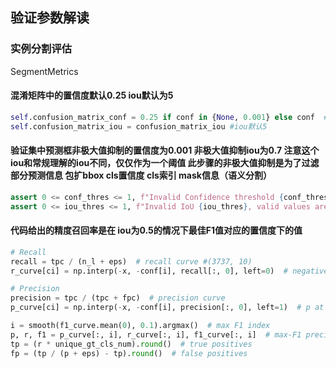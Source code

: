 ## 验证参数解读


### 实例分割评估
SegmentMetrics


#### 混淆矩阵中的置信度默认0.25  iou默认为5
```python
self.confusion_matrix_conf = 0.25 if conf in {None, 0.001} else conf  # apply 0.25 if default val conf is passed
self.confusion_matrix_iou = confusion_matrix_iou #iou默认5
```


#### 验证集中预测框非极大值抑制的置信度为0.001  非极大值抑制iou为0.7  注意这个iou和常规理解的iou不同，仅仅作为一个阈值 此步骤的非极大值抑制是为了过滤部分预测信息 包扩bbox cls置信度 cls索引 mask信息（语义分割）

```python
assert 0 <= conf_thres <= 1, f"Invalid Confidence threshold {conf_thres}, valid values are between 0.0 and 1.0"
assert 0 <= iou_thres <= 1, f"Invalid IoU {iou_thres}, valid values are between 0.0 and 1.0"
```

#### 代码给出的精度召回率是在    iou为0.5的情况下最佳F1值对应的置信度下的值
```python
# Recall
recall = tpc / (n_l + eps)  # recall curve #(3737, 10)
r_curve[ci] = np.interp(-x, -conf[i], recall[:, 0], left=0)  # negative x, xp because xp decreases   iou阈值是0.5

# Precision
precision = tpc / (tpc + fpc)  # precision curve
p_curve[ci] = np.interp(-x, -conf[i], precision[:, 0], left=1)  # p at pr_score

i = smooth(f1_curve.mean(0), 0.1).argmax()  # max F1 index
p, r, f1 = p_curve[:, i], r_curve[:, i], f1_curve[:, i]  # max-F1 precision, recall, F1 values
tp = (r * unique_gt_cls_num).round()  # true positives
fp = (tp / (p + eps) - tp).round()  # false positives
```
